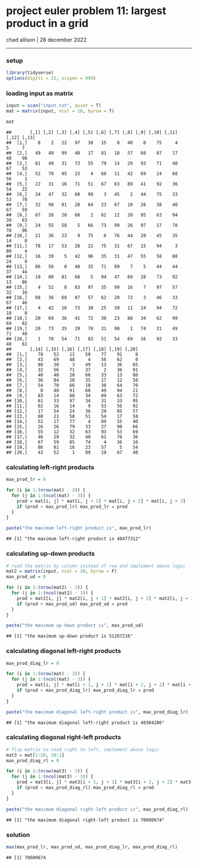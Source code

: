 project euler problem 11: largest product in a grid
================
chad allison \| 28 december 2022

------------------------------------------------------------------------

### setup

``` r
library(tidyverse)
options(digits = 22, scipen = 999)
```

### loading input as matrix

``` r
input = scan("input.txt", quiet = T)
mat = matrix(input, ncol = 20, byrow = T)

mat
```

    ##       [,1] [,2] [,3] [,4] [,5] [,6] [,7] [,8] [,9] [,10] [,11] [,12] [,13]
    ##  [1,]    8    2   22   97   38   15    0   40    0    75     4     5     7
    ##  [2,]   49   49   99   40   17   81   18   57   60    87    17    40    98
    ##  [3,]   81   49   31   73   55   79   14   29   93    71    40    67    53
    ##  [4,]   52   70   95   23    4   60   11   42   69    24    68    56     1
    ##  [5,]   22   31   16   71   51   67   63   89   41    92    36    54    22
    ##  [6,]   24   47   32   60   99    3   45    2   44    75    33    53    78
    ##  [7,]   32   98   81   28   64   23   67   10   26    38    40    67    59
    ##  [8,]   67   26   20   68    2   62   12   20   95    63    94    39    63
    ##  [9,]   24   55   58    5   66   73   99   26   97    17    78    78    96
    ## [10,]   21   36   23    9   75    0   76   44   20    45    35    14     0
    ## [11,]   78   17   53   28   22   75   31   67   15    94     3    80     4
    ## [12,]   16   39    5   42   96   35   31   47   55    58    88    24     0
    ## [13,]   86   56    0   48   35   71   89    7    5    44    44    37    44
    ## [14,]   19   80   81   68    5   94   47   69   28    73    92    13    86
    ## [15,]    4   52    8   83   97   35   99   16    7    97    57    32    16
    ## [16,]   88   36   68   87   57   62   20   72    3    46    33    67    46
    ## [17,]    4   42   16   73   38   25   39   11   24    94    72    18     8
    ## [18,]   20   69   36   41   72   30   23   88   34    62    99    69    82
    ## [19,]   20   73   35   29   78   31   90    1   74    31    49    71    48
    ## [20,]    1   70   54   71   83   51   54   69   16    92    33    48    61
    ##       [,14] [,15] [,16] [,17] [,18] [,19] [,20]
    ##  [1,]    78    52    12    50    77    91     8
    ##  [2,]    43    69    48     4    56    62     0
    ##  [3,]    88    30     3    49    13    36    65
    ##  [4,]    32    56    71    37     2    36    91
    ##  [5,]    40    40    28    66    33    13    80
    ##  [6,]    36    84    20    35    17    12    50
    ##  [7,]    54    70    66    18    38    64    70
    ##  [8,]     8    40    91    66    49    94    21
    ##  [9,]    83    14    88    34    89    63    72
    ## [10,]    61    33    97    34    31    33    95
    ## [11,]    62    16    14     9    53    56    92
    ## [12,]    17    54    24    36    29    85    57
    ## [13,]    60    21    58    51    54    17    58
    ## [14,]    52    17    77     4    89    55    40
    ## [15,]    26    26    79    33    27    98    66
    ## [16,]    55    12    32    63    93    53    69
    ## [17,]    46    29    32    40    62    76    36
    ## [18,]    67    59    85    74     4    36    16
    ## [19,]    86    81    16    23    57     5    54
    ## [20,]    43    52     1    89    19    67    48

### calculating left-right products

``` r
max_prod_lr = 0

for (i in 1:(nrow(mat) - 3)) {
  for (j in 1:(ncol(mat) - 3)) {
    prod = mat[i, j] * mat[i, j + 1] * mat[i, j + 2] * mat[i, j + 3]
    if (prod > max_prod_lr) max_prod_lr = prod
  }
}

paste("the maximum left-right product is", max_prod_lr)
```

    ## [1] "the maximum left-right product is 48477312"

### calculating up-down products

``` r
# read the matrix by column instead of row and implement above logic
mat2 = matrix(input, ncol = 20, byrow = F)
max_prod_ud = 0

for (i in 1:(nrow(mat2) - 3)) {
  for (j in 1:(ncol(mat2) - 3)) {
    prod = mat2[i, j] * mat2[i, j + 1] * mat2[i, j + 2] * mat2[i, j + 3]
    if (prod > max_prod_ud) max_prod_ud = prod
  }
}

paste("the maximum up-down product is", max_prod_ud)
```

    ## [1] "the maximum up-down product is 51267216"

### calculating diagonal left-right products

``` r
max_prod_diag_lr = 0

for (i in 1:(nrow(mat) - 3)) {
  for (j in 1:(ncol(mat) - 3)) {
    prod = mat[i, j] * mat[i + 1, j + 1] * mat[i + 2, j + 2] * mat[i + 3, j + 3]
    if (prod > max_prod_diag_lr) max_prod_diag_lr = prod
  }
}

paste("the maximum diagonal left-right product is", max_prod_diag_lr)
```

    ## [1] "the maximum diagonal left-right product is 40304286"

### calculating diagonal right-left products

``` r
# flip matrix to read right to left, implement above logic
mat3 = mat[1:20, 20:1]
max_prod_diag_rl = 0

for (i in 1:(nrow(mat3) - 3)) {
  for (j in 1:(ncol(mat3) - 3)) {
    prod = mat3[i, j] * mat3[i + 1, j + 1] * mat3[i + 2, j + 2] * mat3[i + 3, j + 3]
    if (prod > max_prod_diag_rl) max_prod_diag_rl = prod
  }
}

paste("the maximum diagonal right-left product is", max_prod_diag_rl)
```

    ## [1] "the maximum diagonal right-left product is 70600674"

### solution

``` r
max(max_prod_lr, max_prod_ud, max_prod_diag_lr, max_prod_diag_rl)
```

    ## [1] 70600674
